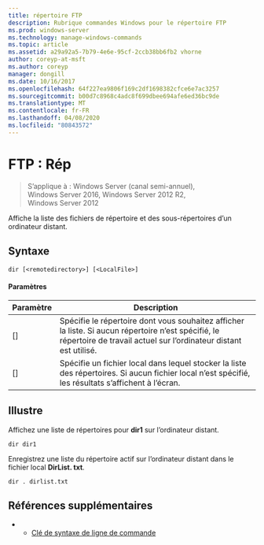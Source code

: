 ```yaml
---
title: répertoire FTP
description: Rubrique commandes Windows pour le répertoire FTP
ms.prod: windows-server
ms.technology: manage-windows-commands
ms.topic: article
ms.assetid: a29a92a5-7b79-4e6e-95cf-2ccb38bb6fb2 vhorne
author: coreyp-at-msft
ms.author: coreyp
manager: dongill
ms.date: 10/16/2017
ms.openlocfilehash: 64f227ea9806f169c2df1698382cfce6e7ac3257
ms.sourcegitcommit: b00d7c8968c4adc8f699dbee694afe6ed36bc9de
ms.translationtype: MT
ms.contentlocale: fr-FR
ms.lasthandoff: 04/08/2020
ms.locfileid: "80843572"
---
```

# <a name="ftp-dir"></a>FTP : Rép

>S’applique à : Windows Server (canal semi-annuel), Windows Server 2016, Windows Server 2012 R2, Windows Server 2012

Affiche la liste des fichiers de répertoire et des sous-répertoires d’un ordinateur distant.   
## <a name="syntax"></a>Syntaxe  
```  
dir [<remotedirectory>] [<LocalFile>]  
```  
#### <a name="parameters"></a>Paramètres  
|Paramètre|Description|  
|-------|--------|  
|[<remotedirectory>]|Spécifie le répertoire dont vous souhaitez afficher la liste. Si aucun répertoire n’est spécifié, le répertoire de travail actuel sur l’ordinateur distant est utilisé.|  
|[<LocalFile>]|Spécifie un fichier local dans lequel stocker la liste des répertoires. Si aucun fichier local n’est spécifié, les résultats s’affichent à l’écran.|  
## <a name="examples"></a><a name=BKMK_Examples></a>Illustre  
Affichez une liste de répertoires pour **dir1** sur l’ordinateur distant.  
```  
dir dir1  
```  
Enregistrez une liste du répertoire actif sur l’ordinateur distant dans le fichier local **DirList. txt**.  
```  
dir . dirlist.txt  
```  
## <a name="additional-references"></a>Références supplémentaires  
-   - [Clé de syntaxe de ligne de commande](command-line-syntax-key.md)  
